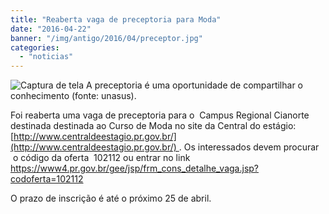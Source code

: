 ```yaml
---
title: "Reaberta vaga de preceptoria para Moda"
date: "2016-04-22"
banner: "/img/antigo/2016/04/preceptor.jpg"
categories: 
  - "noticias"
---
```


![Captura de tela](/img/antigo/2016/04/preceptor.jpg) A preceptoria é uma oportunidade de compartilhar o conhecimento (fonte: unasus).

Foi reaberta uma vaga de preceptoria para o  Campus Regional Cianorte destinada destinada ao Curso de Moda no site da Central do estágio:  
[http://www.centraldeestagio.pr.gov.br/](http://www.centraldeestagio.pr.gov.br/) . Os interessados devem procurar  o código da oferta  102112 ou entrar no link  
https://www4.pr.gov.br/gee/jsp/frm_cons_detalhe_vaga.jsp?codoferta=102112

O prazo de inscrição é até o próximo 25 de abril.
